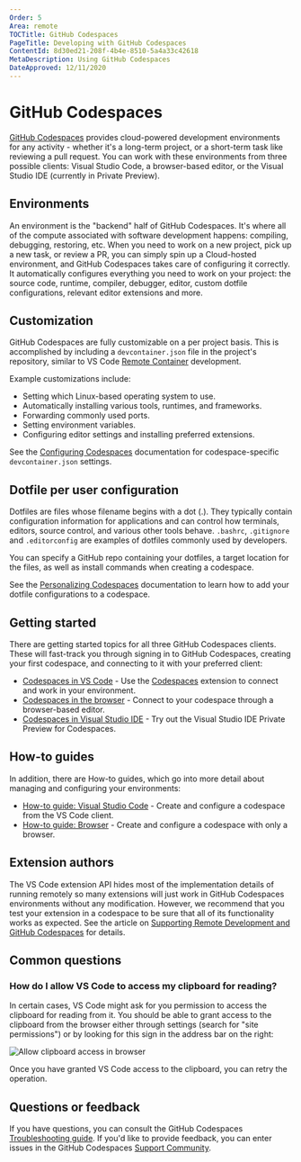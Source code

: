 ```yaml
---
Order: 5
Area: remote
TOCTitle: GitHub Codespaces
PageTitle: Developing with GitHub Codespaces
ContentId: 8d30ed21-208f-4b4e-8510-5a4a33c42618
MetaDescription: Using GitHub Codespaces
DateApproved: 12/11/2020
---
```

# GitHub Codespaces

[GitHub Codespaces](https://github.com/features/codespaces) provides cloud-powered development environments for any activity - whether it's a long-term project, or a short-term task like reviewing a pull request. You can work with these environments from three possible clients: Visual Studio Code, a browser-based editor, or the Visual Studio IDE (currently in Private Preview).

<!-- ![Visual Studio Codespaces extension](images/codespaces/vscodespaces-extension.png) TBD -->

## Environments

An environment is the "backend" half of GitHub Codespaces. It's where all of the compute associated with software development happens: compiling, debugging, restoring, etc. When you need to work on a new project, pick up a new task, or review a PR, you can simply spin up a Cloud-hosted environment, and GitHub Codespaces takes care of configuring it correctly. It automatically configures everything you need to work on your project: the source code, runtime, compiler, debugger, editor, custom dotfile configurations, relevant editor extensions and more.

## Customization

GitHub Codespaces are fully customizable on a per project basis. This is accomplished by including a `devcontainer.json` file in the project's repository, similar to VS Code [Remote Container](/docs/remote/containers.md) development.

Example customizations include:

* Setting which Linux-based operating system to use.
* Automatically installing various tools, runtimes, and frameworks.
* Forwarding commonly used ports.
* Setting environment variables.
* Configuring editor settings and installing preferred extensions.

See the [Configuring Codespaces](https://docs.github.com/github/developing-online-with-codespaces/configuring-codespaces-for-your-project) documentation for codespace-specific `devcontainer.json` settings.

## Dotfile per user configuration

Dotfiles are files whose filename begins with a dot (.). They typically contain configuration information for applications and can control how terminals, editors, source control, and various other tools behave. `.bashrc`, `.gitignore` and `.editorconfig` are examples of dotfiles commonly used by developers.

You can specify a GitHub repo containing your dotfiles, a target location for the files, as well as install commands when creating a codespace.

See the [Personalizing Codespaces](https://docs.github.com/github/developing-online-with-codespaces/personalizing-codespaces-for-your-account) documentation to learn how to add your dotfile configurations to a codespace.

## Getting started

There are getting started topics for all three GitHub Codespaces clients. These will fast-track you through signing in to GitHub Codespaces, creating your first codespace, and connecting to it with your preferred client:

* [Codespaces in VS Code](https://docs.github.com/github/developing-online-with-codespaces/connecting-to-your-codespace-from-visual-studio-code) - Use the [Codespaces](https://marketplace.visualstudio.com/items?itemName=ms-vsonline.vsonline) extension to connect and work in your environment.
* [Codespaces in the browser](https://docs.github.com/github/developing-online-with-codespaces/creating-a-codespace) - Connect to your codespace through a browser-based editor.
* [Codespaces in Visual Studio IDE](https://docs.microsoft.com/visualstudio/codespaces/quickstarts/vs) - Try out the Visual Studio IDE Private Preview for Codespaces.

## How-to guides

In addition, there are How-to guides, which go into more detail about managing and configuring your environments:

* [How-to guide: Visual Studio Code](https://docs.microsoft.com/visualstudio/codespaces/how-to/vscode) - Create and configure a codespace from the VS Code client.
* [How-to guide: Browser](https://docs.microsoft.com/visualstudio/codespaces/how-to/browser) - Create and configure a codespace with only a browser.

## Extension authors

The VS Code extension API hides most of the implementation details of running remotely so many extensions will just work in GitHub Codespaces environments without any modification. However, we recommend that you test your extension in a codespace to be sure that all of its functionality works as expected. See the article on [Supporting Remote Development and GitHub Codespaces](/api/advanced-topics/remote-extensions.md) for details.

## Common questions

### How do I allow VS Code to access my clipboard for reading?

In certain cases, VS Code might ask for you permission to access the clipboard for reading from it. You should be able to grant access to the clipboard from the browser either through settings (search for "site permissions") or by looking for this sign in the address bar on the right:

![Allow clipboard access in browser](images/codespaces/allow-clipboard-access.png)

Once you have granted VS Code access to the clipboard, you can retry the operation.

## Questions or feedback

If you have questions, you can consult the GitHub Codespaces [Troubleshooting guide](https://docs.github.com/github/developing-online-with-codespaces/troubleshooting-your-codespace). If you'd like to provide feedback, you can enter issues in the GitHub Codespaces [Support Community](https://github.community/c/codespaces-beta/45).
